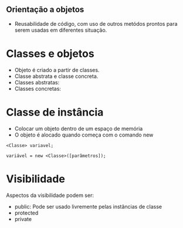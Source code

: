 ## Orientação a objetos

* Reusabilidade de código, com uso de outros metódos prontos para serem usadas em diferentes situação.

# Classes e objetos

* Objeto é criado a partir de classes.
* Classe abstrata e classe concreta.
* Classes abstratas:
* Classes concretas: 
# Classe de instância
* Colocar um objeto dentro de um espaço de memória
* O objeto é alocado quando começa com o comando new
```
<Classe> variavel;

variável = new <Classe>([parâmetros]);
```
# Visibilidade

Aspectos da visibilidade podem ser:

* public: Pode ser usado livremente pelas instâncias de classe
* protected
* private

